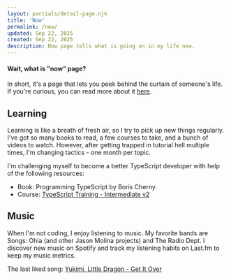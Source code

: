 ```yaml
---
layout: partials/detail-page.njk
title: 'Now'
permalink: /now/
updated: Sep 22, 2025
created: Sep 22, 2025
description: Now page tells what is going on in my life now.
---
```


<div class="wrapper flow | reference-block" data-wrapper-type="inner">
  <h4>Wait, what is "now" page?</h4>
  <p>
  In short, it's a page that lets you peek behind the curtain of someone's life. If you're curious, you can read more about it <a href="https://nownownow.com/about">here</a>.
  </p>
</div>

## Learning

Learning is like a breath of fresh air, so I try to pick up new things regularly. I've got so many books to read, a few courses to take, and a bunch of videos to watch. However, after getting trapped in tutorial hell multiple times, I'm changing tactics - one month per topic.

I'm challenging myself to become a better TypeScript developer with help of the following resources:

- Book: Programming TypeScript by Boris Cherny.
- Course: [TypeScript Training - Intermediate v2](https://www.typescript-training.com/course/intermediate-v2)

## Music

When I'm not coding, I enjoy listening to music. My favorite bands are Songs: Ohia (and other Jason Molina projects) and The Radio Dept. I discover new music on Spotify and track my listening habits on Last.fm to keep my music metrics.

The last liked song: [Yukimi, Little Dragon - Get It Over](https://www.youtube.com/watch?v=L82PGSYVJIM)
